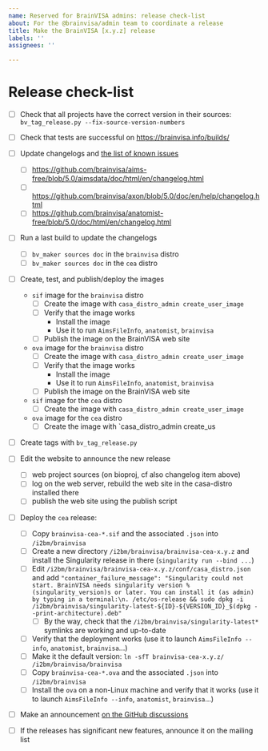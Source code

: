 ```yaml
---
name: Reserved for BrainVISA admins: release check-list
about: For the @brainvisa/admin team to coordinate a release
title: Make the BrainVISA [x.y.z] release
labels: ''
assignees: ''

---
```


# Release check-list

- [ ] Check that all projects have the correct version in their sources: `bv_tag_release.py --fix-source-version-numbers`

- [ ] Check that tests are successful on https://brainvisa.info/builds/

- [ ] Update changelogs and [the list of known issues](https://github.com/brainvisa/brainvisa.github.io/issues?q=%22Known+issues+of+BrainVISA%22+is%3Aissue+is%3Aopen)
  - [ ] https://github.com/brainvisa/aims-free/blob/5.0/aimsdata/doc/html/en/changelog.html
  - [ ] https://github.com/brainvisa/axon/blob/5.0/doc/en/help/changelog.html
  - [ ] https://github.com/brainvisa/anatomist-free/blob/5.0/doc/html/en/changelog.html

- [ ] Run a last build to update the changelogs 
  - [ ] `bv_maker sources doc` in the `brainvisa` distro
  - [ ] `bv_maker sources doc` in the `cea` distro

- [ ] Create, test, and publish/deploy the images
  - `sif` image for the `brainvisa` distro
    - [ ] Create the image with `casa_distro_admin create_user_image`
    - [ ] Verify that the image works
      - Install the image
      - Use it to run `AimsFileInfo`, `anatomist`, `brainvisa`
    - [ ] Publish the image on the BrainVISA web site

  - `ova` image for the `brainvisa` distro
    - [ ] Create the image with `casa_distro_admin create_user_image`
    - [ ] Verify that the image works
      - Install the image
      - Use it to run `AimsFileInfo`, `anatomist`, `brainvisa`
    - [ ] Publish the image on the BrainVISA web site

  - `sif` image for the `cea` distro
    - [ ] Create the image with `casa_distro_admin create_user_image`

  - `ova` image for the `cea` distro
    - [ ] Create the image with `casa_distro_admin create_us

- [ ] Create tags with `bv_tag_release.py`

- [ ] Edit the website to announce the new release
  - [ ] web project sources (on bioproj, cf also changelog item above)
  - [ ] log on the web server, rebuild the web site in the casa-distro installed there
  - [ ] publish the web site using the publish script

- [ ] Deploy the `cea` release:
  - [ ] Copy `brainvisa-cea-*.sif` and the associated `.json` into `/i2bm/brainvisa`
  - [ ] Create a new directory `/i2bm/brainvisa/brainvisa-cea-x.y.z` and install the Singularity release in there (`singularity run --bind ...`)
  - [ ] Edit `/i2bm/brainvisa/brainvisa-cea-x.y.z/conf/casa_distro.json` and add `"container_failure_message": "Singularity could not start. BrainVISA needs singularity version %(singularity_version)s or later. You can install it (as admin) by typing in a terminal:\n. /etc/os-release && sudo dpkg -i /i2bm/brainvisa/singularity-latest-${ID}-${VERSION_ID}_$(dpkg --print-architecture).deb"`
    - [ ] By the way, check that the `/i2bm/brainvisa/singularity-latest*` symlinks are working and up-to-date
  - [ ] Verify that the deployment works (use it to launch `AimsFileInfo --info`, `anatomist`, `brainvisa`...)
  - [ ] Make it the default version: `ln -sfT brainvisa-cea-x.y.z/ /i2bm/brainvisa/brainvisa`
  - [ ] Copy `brainvisa-cea-*.ova` and the associated `.json` into `/i2bm/brainvisa`
  - [ ] Install the `ova` on a non-Linux machine and verify that it works (use it to launch `AimsFileInfo --info`, `anatomist`, `brainvisa`...)

- [ ] Make an announcement [on the GitHub discussions](https://github.com/brainvisa/brainvisa.github.io/discussions/new)

- [ ] If the releases has significant new features, announce it on the mailing list
